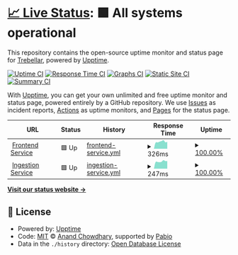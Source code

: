# [📈 Live Status](https://demo.upptime.js.org): <!--live status--> **🟩 All systems operational**

This repository contains the open-source uptime monitor and status page for [Trebellar](https://trebellar.com), powered by [Upptime](https://github.com/upptime/upptime).

[![Uptime CI](https://github.com/trebellar/services-status/workflows/Uptime%20CI/badge.svg)](https://github.com/trebellar/services-status/actions?query=workflow%3A%22Uptime+CI%22)
[![Response Time CI](https://github.com/trebellar/services-status/workflows/Response%20Time%20CI/badge.svg)](https://github.com/trebellar/services-status/actions?query=workflow%3A%22Response+Time+CI%22)
[![Graphs CI](https://github.com/trebellar/services-status/workflows/Graphs%20CI/badge.svg)](https://github.com/trebellar/services-status/actions?query=workflow%3A%22Graphs+CI%22)
[![Static Site CI](https://github.com/trebellar/services-status/workflows/Static%20Site%20CI/badge.svg)](https://github.com/trebellar/services-status/actions?query=workflow%3A%22Static+Site+CI%22)
[![Summary CI](https://github.com/trebellar/services-status/workflows/Summary%20CI/badge.svg)](https://github.com/trebellar/services-status/actions?query=workflow%3A%22Summary+CI%22)

With [Upptime](https://upptime.js.org), you can get your own unlimited and free uptime monitor and status page, powered entirely by a GitHub repository. We use [Issues](https://github.com/trebellar/services-status/issues) as incident reports, [Actions](https://github.com/trebellar/services-status/actions) as uptime monitors, and [Pages](https://demo.upptime.js.org) for the status page.

<!--start: status pages-->
<!-- This summary is generated by Upptime (https://github.com/upptime/upptime) -->
<!-- Do not edit this manually, your changes will be overwritten -->
<!-- prettier-ignore -->
| URL | Status | History | Response Time | Uptime |
| --- | ------ | ------- | ------------- | ------ |
| <img alt="" src="https://icons.duckduckgo.com/ip3/my.trebellar.app.ico" height="13"> [Frontend Service](https://my.trebellar.app) | 🟩 Up | [frontend-service.yml](https://github.com/trebellar/services-status/commits/HEAD/history/frontend-service.yml) | <details><summary><img alt="Response time graph" src="./graphs/frontend-service/response-time-week.png" height="20"> 326ms</summary><br><a href="https://status.trebellar.com/history/frontend-service"><img alt="Response time 314" src="https://img.shields.io/endpoint?url=https%3A%2F%2Fraw.githubusercontent.com%2Ftrebellar%2Fservices-status%2FHEAD%2Fapi%2Ffrontend-service%2Fresponse-time.json"></a><br><a href="https://status.trebellar.com/history/frontend-service"><img alt="24-hour response time 360" src="https://img.shields.io/endpoint?url=https%3A%2F%2Fraw.githubusercontent.com%2Ftrebellar%2Fservices-status%2FHEAD%2Fapi%2Ffrontend-service%2Fresponse-time-day.json"></a><br><a href="https://status.trebellar.com/history/frontend-service"><img alt="7-day response time 326" src="https://img.shields.io/endpoint?url=https%3A%2F%2Fraw.githubusercontent.com%2Ftrebellar%2Fservices-status%2FHEAD%2Fapi%2Ffrontend-service%2Fresponse-time-week.json"></a><br><a href="https://status.trebellar.com/history/frontend-service"><img alt="30-day response time 314" src="https://img.shields.io/endpoint?url=https%3A%2F%2Fraw.githubusercontent.com%2Ftrebellar%2Fservices-status%2FHEAD%2Fapi%2Ffrontend-service%2Fresponse-time-month.json"></a><br><a href="https://status.trebellar.com/history/frontend-service"><img alt="1-year response time 314" src="https://img.shields.io/endpoint?url=https%3A%2F%2Fraw.githubusercontent.com%2Ftrebellar%2Fservices-status%2FHEAD%2Fapi%2Ffrontend-service%2Fresponse-time-year.json"></a></details> | <details><summary><a href="https://status.trebellar.com/history/frontend-service">100.00%</a></summary><a href="https://status.trebellar.com/history/frontend-service"><img alt="All-time uptime 100.00%" src="https://img.shields.io/endpoint?url=https%3A%2F%2Fraw.githubusercontent.com%2Ftrebellar%2Fservices-status%2FHEAD%2Fapi%2Ffrontend-service%2Fuptime.json"></a><br><a href="https://status.trebellar.com/history/frontend-service"><img alt="24-hour uptime 100.00%" src="https://img.shields.io/endpoint?url=https%3A%2F%2Fraw.githubusercontent.com%2Ftrebellar%2Fservices-status%2FHEAD%2Fapi%2Ffrontend-service%2Fuptime-day.json"></a><br><a href="https://status.trebellar.com/history/frontend-service"><img alt="7-day uptime 100.00%" src="https://img.shields.io/endpoint?url=https%3A%2F%2Fraw.githubusercontent.com%2Ftrebellar%2Fservices-status%2FHEAD%2Fapi%2Ffrontend-service%2Fuptime-week.json"></a><br><a href="https://status.trebellar.com/history/frontend-service"><img alt="30-day uptime 100.00%" src="https://img.shields.io/endpoint?url=https%3A%2F%2Fraw.githubusercontent.com%2Ftrebellar%2Fservices-status%2FHEAD%2Fapi%2Ffrontend-service%2Fuptime-month.json"></a><br><a href="https://status.trebellar.com/history/frontend-service"><img alt="1-year uptime 100.00%" src="https://img.shields.io/endpoint?url=https%3A%2F%2Fraw.githubusercontent.com%2Ftrebellar%2Fservices-status%2FHEAD%2Fapi%2Ffrontend-service%2Fuptime-year.json"></a></details>
| <img alt="" src="https://icons.duckduckgo.com/ip3/ingestion.trebellar.app.ico" height="13"> [Ingestion Service](https://ingestion.trebellar.app/alive) | 🟩 Up | [ingestion-service.yml](https://github.com/trebellar/services-status/commits/HEAD/history/ingestion-service.yml) | <details><summary><img alt="Response time graph" src="./graphs/ingestion-service/response-time-week.png" height="20"> 247ms</summary><br><a href="https://status.trebellar.com/history/ingestion-service"><img alt="Response time 243" src="https://img.shields.io/endpoint?url=https%3A%2F%2Fraw.githubusercontent.com%2Ftrebellar%2Fservices-status%2FHEAD%2Fapi%2Fingestion-service%2Fresponse-time.json"></a><br><a href="https://status.trebellar.com/history/ingestion-service"><img alt="24-hour response time 268" src="https://img.shields.io/endpoint?url=https%3A%2F%2Fraw.githubusercontent.com%2Ftrebellar%2Fservices-status%2FHEAD%2Fapi%2Fingestion-service%2Fresponse-time-day.json"></a><br><a href="https://status.trebellar.com/history/ingestion-service"><img alt="7-day response time 247" src="https://img.shields.io/endpoint?url=https%3A%2F%2Fraw.githubusercontent.com%2Ftrebellar%2Fservices-status%2FHEAD%2Fapi%2Fingestion-service%2Fresponse-time-week.json"></a><br><a href="https://status.trebellar.com/history/ingestion-service"><img alt="30-day response time 243" src="https://img.shields.io/endpoint?url=https%3A%2F%2Fraw.githubusercontent.com%2Ftrebellar%2Fservices-status%2FHEAD%2Fapi%2Fingestion-service%2Fresponse-time-month.json"></a><br><a href="https://status.trebellar.com/history/ingestion-service"><img alt="1-year response time 243" src="https://img.shields.io/endpoint?url=https%3A%2F%2Fraw.githubusercontent.com%2Ftrebellar%2Fservices-status%2FHEAD%2Fapi%2Fingestion-service%2Fresponse-time-year.json"></a></details> | <details><summary><a href="https://status.trebellar.com/history/ingestion-service">100.00%</a></summary><a href="https://status.trebellar.com/history/ingestion-service"><img alt="All-time uptime 99.79%" src="https://img.shields.io/endpoint?url=https%3A%2F%2Fraw.githubusercontent.com%2Ftrebellar%2Fservices-status%2FHEAD%2Fapi%2Fingestion-service%2Fuptime.json"></a><br><a href="https://status.trebellar.com/history/ingestion-service"><img alt="24-hour uptime 100.00%" src="https://img.shields.io/endpoint?url=https%3A%2F%2Fraw.githubusercontent.com%2Ftrebellar%2Fservices-status%2FHEAD%2Fapi%2Fingestion-service%2Fuptime-day.json"></a><br><a href="https://status.trebellar.com/history/ingestion-service"><img alt="7-day uptime 100.00%" src="https://img.shields.io/endpoint?url=https%3A%2F%2Fraw.githubusercontent.com%2Ftrebellar%2Fservices-status%2FHEAD%2Fapi%2Fingestion-service%2Fuptime-week.json"></a><br><a href="https://status.trebellar.com/history/ingestion-service"><img alt="30-day uptime 99.79%" src="https://img.shields.io/endpoint?url=https%3A%2F%2Fraw.githubusercontent.com%2Ftrebellar%2Fservices-status%2FHEAD%2Fapi%2Fingestion-service%2Fuptime-month.json"></a><br><a href="https://status.trebellar.com/history/ingestion-service"><img alt="1-year uptime 99.79%" src="https://img.shields.io/endpoint?url=https%3A%2F%2Fraw.githubusercontent.com%2Ftrebellar%2Fservices-status%2FHEAD%2Fapi%2Fingestion-service%2Fuptime-year.json"></a></details>

<!--end: status pages-->

[**Visit our status website →**](https://demo.upptime.js.org)

## 📄 License

- Powered by: [Upptime](https://github.com/upptime/upptime)
- Code: [MIT](./LICENSE) © [Anand Chowdhary](https://anandchowdhary.com), supported by [Pabio](https://pabio.com)
- Data in the `./history` directory: [Open Database License](https://opendatacommons.org/licenses/odbl/1-0/)
